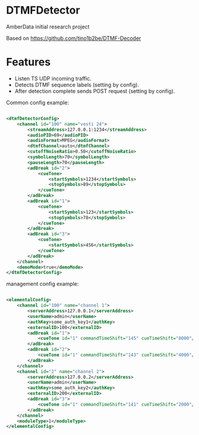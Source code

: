 # DTMFDetector

AmberData initial research project

Based on https://github.com/tino1b2be/DTMF-Decoder

Features
================================
* Listen TS UDP incoming traffic.
* Detects DTMF sequence labels (setting by config).
* After detection complete sends POST request (setting by config).

Common config example:

```xml

<dtmfDetectorConfig>
    <channel id="100" name="vesti 24">
        <streamAddress>127.0.0.1:1234</streamAddress>
        <audioPID>69</audioPID>
        <audioFormat>MPEG</audioFormat>
        <dtmfChannel>auto</dtmfChannel>
        <cutoffNoiseRatio>0.50</cutoffNoiseRatio>
        <symbolLength>70</symbolLength>
        <pauseLength>70</pauseLength>
        <adBreak id="2">
            <cueTone>
                <startSymbols>1234</startSymbols>
                <stopSymbols>89</stopSymbols>
            </cueTone>
        </adBreak>
        <adBreak id="1">
            <cueTone>
                <startSymbols>123</startSymbols>
                <stopSymbols>78</stopSymbols>
            </cueTone>
        </adBreak>
        <adBreak id="3">
            <cueTone>
                <startSymbols>456</startSymbols>
            </cueTone>
        </adBreak>
    </channel>
    <demoMode>true</demoMode>
</dtmfDetectorConfig>
```

management config example:

```xml

<elementalConfig>
    <channel id="100" name="channel 1">
        <serverAddress>127.0.0.1</serverAddress>
        <userName>admin</userName>
        <authKey>some_auth_key1</authKey>
        <externalID>100</externalID>
        <adBreak id="1">
            <cueTone id="1" commandTimeShift="145" cueTimeShift="8000"/>
        </adBreak>
        <adBreak id="2">
            <cueTone id="1" commandTimeShift="143" cueTimeShift="4000"/>
        </adBreak>
    </channel>
    <channel id="2" name="channel 2">
        <serverAddress>127.0.0.2</serverAddress>
        <userName>admin</userName>
        <authKey>some_auth_key2</authKey>
        <externalID>200</externalID>
        <adBreak id="3">
            <cueTone id="1" commandTimeShift="141" cueTimeShift="2000"/>
        </adBreak>
    </channel>
    <moduleType>1</moduleType>
</elementalConfig>
```
